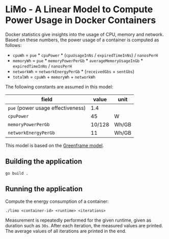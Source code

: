 # LiMo - A Linear Model to Compute Power Usage in Docker Containers

Docker statistics give insights into the usage of CPU, memory and network. Based on these numbers, the power usage
of a container is computed as follows:

* `cpuWh` = `pue` * `cpuPower` * (`cpuUsageInNs` / `expiredTimeInNs`) / `nanosPerH`
* `memoryWh` = `pue` * `memoryPowerPerGb` * `averageMemoryUsageInGb` * `expiredTimeInNs` / `nanosPerH`
* `networkWh` = `networkEnergyPerGb` * (`receivedGbs` + `sentGbs`)
* `totalWh` = `cpuWh` + `memoryWh` + `networkWh`

The following constants are assumed in this model:

| field                             | value  | unit  |
|-----------------------------------|--------|-------|
| `pue` (power usage effectiveness) | 1.4    |       |
| `cpuPower`                        | 45     | W     |
| `memoryPowerPerGb`                | 10/128 | Wh/GB |
| `networkEnergyPerGb`              | 11     | Wh/GB |

This model is based on the [Greenframe model](https://github.com/marmelab/greenframe-cli/blob/main/src/model/README.md).

## Building the application

```shell
go build .
```

## Running the application

Compute the energy consumption of a container:

```shell
./limo <container-id> <runtime> <iterations>
```

Measurement is repeatedly performed for the given runtime, given as duration such as `30s`. After each iteration,
the measured values are printed. The average values of all iterations are printed in the end.
